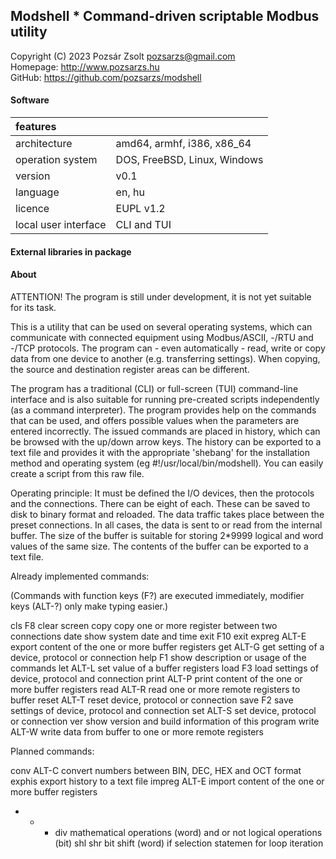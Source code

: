 ## Modshell * Command-driven scriptable Modbus utility
Copyright (C) 2023 Pozsár Zsolt <pozsarzs@gmail.com>  
Homepage: <http://www.pozsarzs.hu>  
GitHub: <https://github.com/pozsarzs/modshell>

#### Software
|features              |                                             |
|:---------------------|---------------------------------------------|
|architecture          |amd64, armhf, i386, x86_64                   |
|operation system      |DOS, FreeBSD, Linux, Windows                 |
|version               |v0.1                                         |
|language              |en, hu                                       |
|licence               |EUPL v1.2                                    |
|local user interface  |CLI and TUI                                  |

#### External libraries in package

#### About

ATTENTION! The program is still under development,
it is not yet suitable for its task.

This is a utility that can be used on several operating systems,
which can communicate with connected equipment using Modbus/ASCII,
-/RTU and -/TCP protocols.
The program can - even automatically - read, write or copy data from
one device to another (e.g. transferring settings). When copying, the
source and destination register areas can be different.

The program has a traditional (CLI) or full-screen (TUI) command-line
interface and is also suitable for running pre-created scripts
independently (as a command interpreter). The program provides help
on the commands that can be used, and offers possible values when
the parameters are entered incorrectly.
The issued commands are placed in history, which can be browsed with
the up/down arrow keys. The history can be exported to a text file and
provides it with the appropriate 'shebang' for the installation method
and operating system (eg #!/usr/local/bin/modshell). You can easily
create a script from this raw file.

Operating principle:
It must be defined the I/O devices, then the protocols and the
connections. There can be eight of each. These can be saved to
disk to binary format and reloaded. The data traffic takes place
between the preset connections.
In all cases, the data is sent to or read from the internal buffer.
The size of the buffer is suitable for storing 2*9999 logical and
word values of the same size. The contents of the buffer can be
exported to a text file.


Already implemented commands:

(Commands with function keys (F?) are executed immediately,
 modifier keys (ALT-?) only make typing easier.)

  cls     F8     clear screen
  copy           copy one or more register between two connections
  date           show system date and time
  exit    F10    exit
  expreg  ALT-E  export content of the one or more buffer registers
  get     ALT-G  get setting of a device, protocol or connection
  help    F1     show description or usage of the commands
  let     ALT-L  set value of a buffer registers
  load    F3     load settings of device, protocol and connection
  print   ALT-P  print content of the one or more buffer registers
  read    ALT-R  read one or more remote registers to buffer
  reset   ALT-T  reset device, protocol or connection
  save    F2     save settings of device, protocol and connection
  set     ALT-S  set device, protocol or connection
  ver            show version and build information of this program
  write   ALT-W  write data from buffer to one or more remote registers

Planned commands:
  
  conv    ALT-C  convert numbers between BIN, DEC, HEX and OCT format
  exphis         export history to a text file
  impreg  ALT-E  import content of the one or more buffer registers

  + - * div      mathematical operations (word)
  and or not     logical operations (bit)
  shl shr        bit shift (word)
  if             selection statemen
  for            loop iteration
